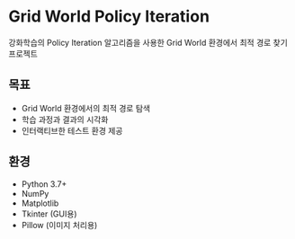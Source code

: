 # Grid World Policy Iteration
강화학습의 Policy Iteration 알고리즘을 사용한 Grid World 환경에서 최적 경로 찾기 프로젝트

## 목표
- Grid World 환경에서의 최적 경로 탐색
- 학습 과정과 결과의 시각화
- 인터랙티브한 테스트 환경 제공

## 환경
- Python 3.7+
- NumPy
- Matplotlib
- Tkinter (GUI용)
- Pillow (이미지 처리용)
